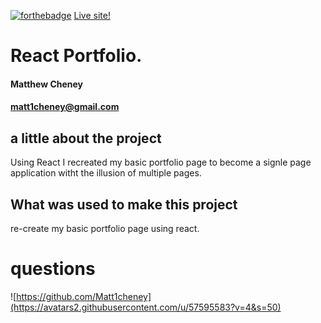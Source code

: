 

  [![forthebadge](https://forthebadge.com/images/badges/made-with-javascript.svg)](https://forthebadge.com)
  [Live site!](https://matt1cheney.github.io/react_portfolio/)
# React Portfolio.
#### Matthew Cheney
#### matt1cheney@gmail.com
  
## a little about the project
Using React I recreated my basic portfolio page to become a signle page application witht the illusion of multiple pages.
  

  
## What was used to make this project
re-create my basic portfolio page using react.
  
  
# questions
![https://github.com/Matt1cheney](https://avatars2.githubusercontent.com/u/57595583?v=4&s=50)
  